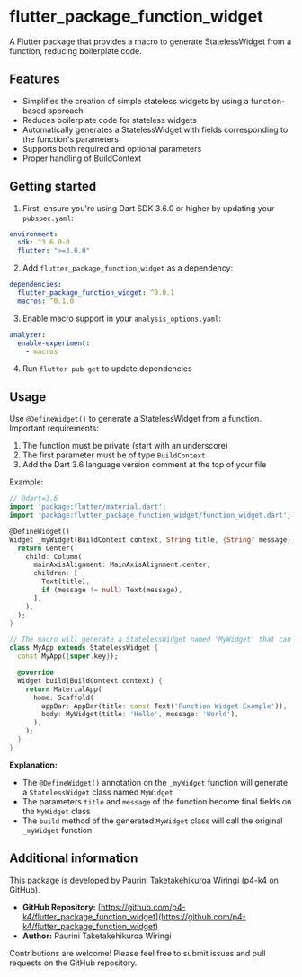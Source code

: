 # flutter_package_function_widget

A Flutter package that provides a macro to generate StatelessWidget from a function, reducing boilerplate code.

## Features

- Simplifies the creation of simple stateless widgets by using a function-based approach
- Reduces boilerplate code for stateless widgets
- Automatically generates a StatelessWidget with fields corresponding to the function's parameters
- Supports both required and optional parameters
- Proper handling of BuildContext

## Getting started

1. First, ensure you're using Dart SDK 3.6.0 or higher by updating your `pubspec.yaml`:

```yaml
environment:
  sdk: ^3.6.0-0
  flutter: ">=3.0.0"
```

2. Add `flutter_package_function_widget` as a dependency:

```yaml
dependencies:
  flutter_package_function_widget: ^0.0.1
  macros: ^0.1.0
```

3. Enable macro support in your `analysis_options.yaml`:

```yaml
analyzer:
  enable-experiment:
    - macros
```

4. Run `flutter pub get` to update dependencies

## Usage

Use `@DefineWidget()` to generate a StatelessWidget from a function. Important requirements:

1. The function must be private (start with an underscore)
2. The first parameter must be of type `BuildContext`
3. Add the Dart 3.6 language version comment at the top of your file

Example:

```dart
// @dart=3.6
import 'package:flutter/material.dart';
import 'package:flutter_package_function_widget/function_widget.dart';

@DefineWidget()
Widget _myWidget(BuildContext context, String title, {String? message}) {
  return Center(
    child: Column(
      mainAxisAlignment: MainAxisAlignment.center,
      children: [
        Text(title),
        if (message != null) Text(message),
      ],
    ),
  );
}

// The macro will generate a StatelessWidget named 'MyWidget' that can be used like this:
class MyApp extends StatelessWidget {
  const MyApp({super.key});

  @override
  Widget build(BuildContext context) {
    return MaterialApp(
      home: Scaffold(
        appBar: AppBar(title: const Text('Function Widget Example')),
        body: MyWidget(title: 'Hello', message: 'World'),
      ),
    );
  }
}
```

**Explanation:**

- The `@DefineWidget()` annotation on the `_myWidget` function will generate a `StatelessWidget` class named `MyWidget`
- The parameters `title` and `message` of the function become final fields on the `MyWidget` class
- The `build` method of the generated `MyWidget` class will call the original `_myWidget` function

## Additional information

This package is developed by Paurini Taketakehikuroa Wiringi (p4-k4 on GitHub).

- **GitHub Repository:** [https://github.com/p4-k4/flutter_package_function_widget](https://github.com/p4-k4/flutter_package_function_widget)
- **Author:** Paurini Taketakehikuroa Wiringi

Contributions are welcome! Please feel free to submit issues and pull requests on the GitHub repository.
